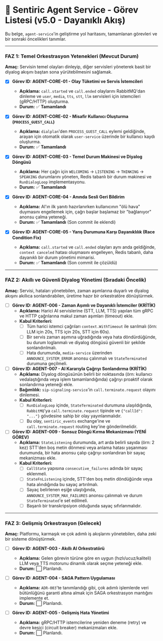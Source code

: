 # 🧠 Sentiric Agent Service - Görev Listesi (v5.0 - Dayanıklı Akış)

Bu belge, `agent-service`'in geliştirme yol haritasını, tamamlanan görevleri ve bir sonraki öncelikleri tanımlar.

---

### **FAZ 1: Temel Orkestrasyon Yetenekleri (Mevcut Durum)**

**Amaç:** Servisin temel olayları dinleyip, diğer servisleri yöneterek basit bir diyalog akışını baştan sona yürütebilmesini sağlamak.

-   [x] **Görev ID: AGENT-CORE-01 - Olay Tüketimi ve Servis İstemcileri**
    -   **Açıklama:** `call.started` ve `call.ended` olaylarını RabbitMQ'dan dinleme ve `user`, `media`, `tts`, `stt`, `llm` servisleri için istemcileri (gRPC/HTTP) oluşturma.
    -   **Durum:** ✅ **Tamamlandı**

-   [x] **Görev ID: AGENT-CORE-02 - Misafir Kullanıcı Oluşturma (`PROCESS_GUEST_CALL`)**
    -   **Açıklama:** `dialplan`'den `PROCESS_GUEST_CALL` eylemi geldiğinde, arayan için otomatik olarak `user-service` üzerinde bir kullanıcı kaydı oluşturma.
    -   **Durum:** ✅ **Tamamlandı**

-   [x] **Görev ID: AGENT-CORE-03 - Temel Durum Makinesi ve Diyalog Döngüsü**
    -   **Açıklama:** Her çağrı için `WELCOMING` -> `LISTENING` -> `THINKING` -> `SPEAKING` durumlarını yöneten, Redis tabanlı bir durum makinesi ve `RunDialogLoop` implementasyonu.
    -   **Durum:** ✅ **Tamamlandı**

-   [x] **Görev ID: AGENT-CORE-04 - Anında Sesli Geri Bildirim**
    -   **Açıklama:** AI'ın ilk yanıtı hazırlanırken kullanıcının "ölü hava" duymasını engellemek için, çağrı başlar başlamaz bir "bağlanıyor" anonsu çalma yeteneği.
    -   **Durum:** ✅ **Tamamlandı** (Son commit ile eklendi)

-   [x] **Görev ID: AGENT-CORE-05 - Yarış Durumuna Karşı Dayanıklılık (Race Condition Fix)**
    -   **Açıklama:** `call.started` ve `call.ended` olayları aynı anda geldiğinde, `context canceled` hatası oluşmasını engelleyen, Redis tabanlı, daha dayanıklı bir durum yönetimi mimarisi.
    -   **Durum:** ✅ **Tamamlandı** (Son commit ile çözüldü)

---

### **FAZ 2: Akıllı ve Güvenli Diyalog Yönetimi (Sıradaki Öncelik)**

**Amaç:** Servisi, hataları yönetebilen, zaman aşımlarına duyarlı ve diyalog akışını akıllıca sonlandırabilen, üretime hazır bir orkestratöre dönüştürmek.

-   [ ] **Görev ID: AGENT-006 - Zaman Aşımlı ve Dayanıklı İstemciler (KRİTİK)**
    -   **Açıklama:** Harici AI servislerine (STT, LLM, TTS) yapılan tüm gRPC ve HTTP çağrılarına makul zaman aşımları (timeout) ekle.
    -   **Kabul Kriterleri:**
        -   [ ] Tüm harici istemci çağrıları `context.WithTimeout` ile sarılmalı (örn: LLM için 20s, TTS için 20s, STT için 60s).
        -   [ ] Bir servis zaman aşımına uğradığında veya hata döndürdüğünde, bu durum loglanmalı ve diyalog döngüsü güvenli bir şekilde sonlandırılmalı.
        -   [ ] Hata durumunda, `media-service` üzerinden `ANNOUNCE_SYSTEM_ERROR` anonsu çalınmalı ve `StateTerminated` durumuna geçilmeli.

-   [ ] **Görev ID: AGENT-007 - AI Kararıyla Çağrıyı Sonlandırma (KRİTİK)**
    -   **Açıklama:** Diyalog döngüsünün belirli bir noktasında (örn: kullanıcı vedalaştığında veya işlem tamamlandığında) çağrıyı proaktif olarak sonlandırma yeteneği ekle.
    -   **Bağımlılık:** `sip-signaling-service`'in `call.terminate.request` olayını dinlemesi.
    -   **Kabul Kriterleri:**
        -   [ ] `RunDialogLoop` içinde, `StateTerminated` durumuna ulaşıldığında, `RabbitMQ`'ya `call.terminate.request` tipinde ve `{"callId": "..."}` gövdesine sahip bir olay yayınlanmalıdır.
        -   [ ] Bu olay, `sentiric_events` exchange'ine ve `call.terminate.request` routing key'ine gönderilmelidir.

-   [ ] **Görev ID: AGENT-009 - Sonsuz Döngü Kırma Mekanizması (YENİ GÖREV)**
    -   **Açıklama:** `StateListening` durumunda, art arda belirli sayıda (örn: 2 kez) STT'den boş metin dönmesi veya anlama hatası yaşanması durumunda, bir hata anonsu çalıp çağrıyı sonlandıran bir sayaç mekanizması ekle.
    -   **Kabul Kriterleri:**
        -   [ ] `CallState` yapısına `consecutive_failures` adında bir sayaç eklenmeli.
        -   [ ] `StateFnListening` içinde, STT'den boş metin döndüğünde veya hata alındığında bu sayaç artırılmalı.
        -   [ ] Sayaç belirlenen eşiğe ulaştığında, `ANNOUNCE_SYSTEM_MAX_FAILURES` anonsu çalınmalı ve durum `StateTerminated`'e set edilmeli.
        -   [ ] Başarılı bir transkripsiyon olduğunda sayaç sıfırlanmalıdır.

---

### **FAZ 3: Gelişmiş Orkestrasyon (Gelecek)**

**Amaç:** Platformu, karmaşık ve çok adımlı iş akışlarını yönetebilen, daha zeki bir sisteme dönüştürmek.

-   [ ] **Görev ID: AGENT-003 - Akıllı AI Orkestratörü**
    -   **Açıklama:** Gelen görevin türüne göre en uygun (hızlı/ucuz/kaliteli) LLM veya TTS motorunu dinamik olarak seçme yeteneği ekle.
    -   **Durum:** ⬜ Planlandı.

-   [ ] **Görev ID: AGENT-004 - SAGA Pattern Uygulaması**
    -   **Açıklama:** `ADR-003`'te tanımlandığı gibi, çok adımlı işlemlerde veri bütünlüğünü garanti altına almak için SAGA orkestrasyon mantığını implemente et.
    -   **Durum:** ⬜ Planlandı.

-   [ ] **Görev ID: AGENT-005 - Gelişmiş Hata Yönetimi**
    -   **Açıklama:** gRPC/HTTP istemcilerine yeniden deneme (retry) ve devre kesici (circuit breaker) mekanizmaları ekle.
    -   **Durum:** ⬜ Planlandı.